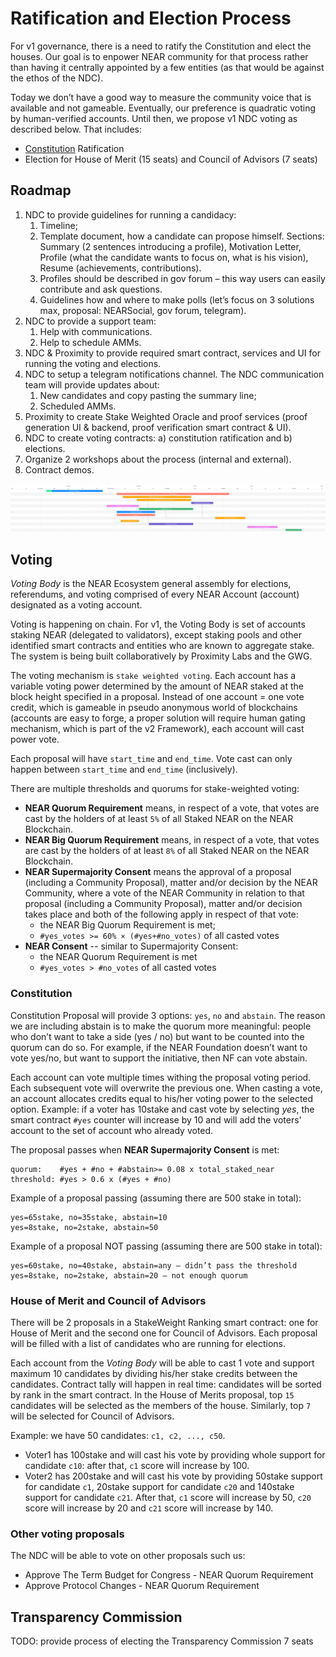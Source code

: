# Ratification and Election Process

For v1 governance, there is a need to ratify the Constitution and elect the houses. Our goal is to enpower NEAR community for that process rather than having it centrally appointed by a few entities (as that would be against the ethos of the NDC).

Today we don’t have a good way to measure the community voice that is available and not gameable. Eventually, our preference is quadratic voting by human-verified accounts. Until then, we propose v1 NDC voting as described below. That includes:

- [Constitution](https://github.com/near-ndc/constitution) Ratification
- Election for House of Merit (15 seats) and Council of Advisors (7 seats)

## Roadmap

1. NDC to provide guidelines for running a candidacy:
   1. Timeline;
   1. Template document, how a candidate can propose himself.
      Sections: Summary (2 sentences introducing a profile), Motivation Letter, Profile (what the candidate wants to focus on, what is his vision), Resume (achievements, contributions).
   1. Profiles should be described in gov forum – this way users can easily contribute and ask questions.
   1. Guidelines how and where to make polls (let’s focus on 3 solutions max, proposal: NEARSocial, gov forum, telegram).
1. NDC to provide a support team:
   1. Help with communications.
   1. Help to schedule AMMs.
1. NDC & Proximity to provide required smart contract, services and UI for running the voting and elections.
1. NDC to setup a telegram notifications channel. The NDC communication team will provide updates about:
   1. New candidates and copy pasting the summary line;
   1. Scheduled AMMs.
1. Proximity to create Stake Weighted Oracle and proof services (proof generation UI & backend, proof verification smart contract & UI).
1. NDC to create voting contracts: a) constitution ratification and b) elections.
1. Organize 2 workshops about the process (internal and external).
1. Contract demos.

![v1 timeline](assets/v1-timeline.png)

## Voting

_Voting Body_ is the NEAR Ecosystem general assembly for elections, referendums, and voting comprised of every NEAR Account (account) designated as a voting account.

Voting is happening on chain. For v1, the Voting Body is set of accounts staking NEAR (delegated to validators), except staking pools and other identified smart contracts and entities who are known to aggregate stake. The system is being built collaboratively by Proximity Labs and the GWG.

The voting mechanism is `stake weighted voting`. Each account has a variable voting power determined by the amount of NEAR staked at the block height specified in a proposal. Instead of one account = one vote credit, which is gameable in pseudo anonymous world of blockchains (accounts are easy to forge, a proper solution will require human gating mechanism, which is part of the v2 Framework), each account will cast power vote.

Each proposal will have `start_time` and `end_time`. Vote cast can only happen between `start_time` and `end_time` (inclusively).

There are multiple thresholds and quorums for stake-weighted voting:

- **NEAR Quorum Requirement** means, in respect of a vote, that votes are cast by the holders of at least `5%` of all Staked NEAR on the NEAR Blockchain.
- **NEAR Big Quorum Requirement** means, in respect of a vote, that votes are cast by the holders of at least `8%` of all Staked NEAR on the NEAR Blockchain.
- **NEAR Supermajority Consent** means the approval of a proposal (including a Community Proposal), matter and/or decision by the NEAR Community, where a vote of the NEAR Community in relation to that proposal (including a Community Proposal), matter and/or decision takes place and both of the following apply in respect of that vote:
  - the NEAR Big Quorum Requirement is met;
  - `#yes_votes >= 60% × (#yes+#no_votes)` of all casted votes
- **NEAR Consent** -- similar to Supermajority Consent:
  - the NEAR Quorum Requirement is met
  - `#yes_votes > #no_votes` of all casted votes

### Constitution

Constitution Proposal will provide 3 options: `yes`, `no` and `abstain`. The reason we are including abstain is to make the quorum more meaningful: people who don’t want to take a side (yes / no) but want to be counted into the quorum can do so. For example, if the NEAR Foundation doesn’t want to vote yes/no, but want to support the initiative, then NF can vote abstain.

Each account can vote multiple times withing the proposal voting period. Each subsequent vote will overwrite the previous one.
When casting a vote, an account allocates credits equal to his/her voting power to the selected option.
Example: if a voter has 10stake and cast vote by selecting _yes_, the smart contract `#yes` counter will increase by 10 and will add the voters' account to the set of account who already voted.

The proposal passes when **NEAR Supermajority Consent** is met:

    quorum:    #yes + #no + #abstain>= 0.08 x total_staked_near
    threshold: #yes > 0.6 x (#yes + #no)

Example of a proposal passing (assuming there are 500 stake in total):

    yes=65stake, no=35stake, abstain=10
    yes=8stake, no=2stake, abstain=50

Example of a proposal NOT passing (assuming there are 500 stake in total):

    yes=60stake, no=40stake, abstain=any – didn’t pass the threshold
    yes=8stake, no=2stake, abstain=20 – not enough quorum

### House of Merit and Council of Advisors

There will be 2 proposals in a StakeWeight Ranking smart contract: one for House of Merit and the second one for Council of Advisors. Each proposal will be filled with a list of candidates who are running for elections.

Each account from the _Voting Body_ will be able to cast 1 vote and support maximum 10 candidates by dividing his/her stake credits between the candidates. Contract tally will happen in real time: candidates will be sorted by rank in the smart contract. In the House of Merits proposal, top `15` candidates will be selected as the members of the house. Similarly, top `7` will be selected for Council of Advisors.

Example: we have 50 candidates: `c1, c2, ..., c50`.

- Voter1 has 100stake and will cast his vote by providing whole support for candidate `c10`: after that, `c1` score will increase by 100.
- Voter2 has 200stake and will cast his vote by providing 50stake support for candidate `c1`, 20stake support for candidate `c20` and 140stake support for candidate `c21`. After that, `c1` score will increase by 50, `c20` score will increase by 20 and `c21` score will increase by 140.

### Other voting proposals

The NDC will be able to vote on other proposals such us:

- Approve The Term Budget for Congress - NEAR Quorum Requirement
- Approve Protocol Changes - NEAR Quorum Requirement

## Transparency Commission

TODO: provide process of electing the Transparency Commission
7 seats
